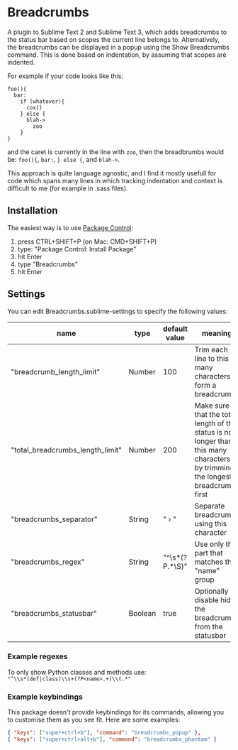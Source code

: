# Breadcrumbs
A plugin to Sublime Text 2 and Sublime Text 3, which adds breadcrumbs to the status bar based on scopes the current line belongs to. Alternatively, the breadcrumbs can be displayed in a popup using the Show Breadcrumbs command.
This is done based on indentation, by assuming that scopes are indented.

For example if your code looks like this:
```
foo(){
  bar:
    if (whatever){
      cox()
    } else {
      blah->
        zoo
    }
}
```
and the caret is currently in the line with `zoo`, then the breadbrumbs would be:
`foo(){`, `bar:`, `} else {`, and `blah->`.

This approach is quite language agnostic, and I find it mostly usefull for code which spans many lines in which tracking indentation and context is difficult to me (for example in .sass files).

## Installation

The easiest way is to use [Package Control](https://packagecontrol.io/):

1. press CTRL+SHIFT+P (on Mac: CMD+SHIFT+P)
2. type: "Package Control: Install Package"
3. hit Enter
4. type "Breadcrumbs"
5. hit Enter

## Settings

You can edit Breadcrumbs.sublime-settings to specify the following values:

| name | type | default value | meaning |
|------|------|---------|---------|
|"breadcrumb_length_limit" | Number | 100 | Trim each line to this many characters to form a breadcrumb |
| "total_breadcrumbs_length_limit" | Number | 200 | Make sure that the total length of the status is no longer than this many characters, by trimming the longest breadcrumbs first |
| "breadcrumbs_separator" | String | " › " | Separate breadcrumbs using this character |
| "breadcrumbs_regex" | String | "^\\s*(?P<name>.*\\S)" | Use only the part that matches the "name" group |
| "breadcrumbs_statusbar" | Boolean | true | Optionally disable hide the breadcrumbs from the statusbar |

### Example regexes

To only show Python classes and methods use:  
`"^\\s*(def|class)\\s+(?P<name>.+)\\(.*"`

### Example keybindings

This package doesn't provide keybindings for its commands, allowing you to customise them as you see fit. Here are some examples:

```json
{ "keys": ["super+ctrl+b"], "command": "breadcrumbs_popup" },
{ "keys": ["super+ctrl+alt+b"], "command": "breadcrumbs_phantom" }
```
